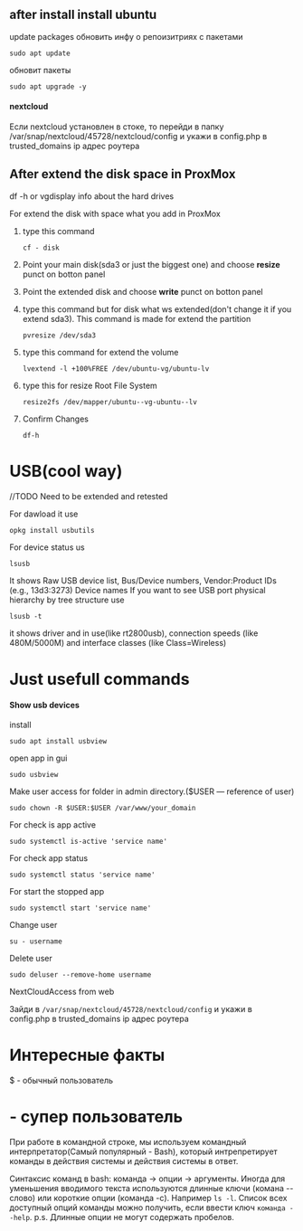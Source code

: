 ## after install install ubuntu

update packages
обновить инфу о репоизитриях с пакетами

```
sudo apt update
```

обновит пакеты

```
sudo apt upgrade -y
```
#### nextcloud
Если nextcloud установлен в стоке, то перейди в папку /var/snap/nextcloud/45728/nextcloud/config и укажи в config.php в trusted_domains ip адрес роутера

## After extend the disk space in ProxMox

df -h
or
vgdisplay
info about the hard drives

For extend the disk with space what you add in ProxMox

1. type this command

   ```
   cf - disk
   ```

2. Point your main disk(sda3 or just the biggest one) and choose **resize** punct on botton panel
3. Point the extended disk and choose **write** punct on botton panel
4. type this command but for disk what ws extended(don't change it if you extend sda3). This command is made for extend the partition

   ```
   pvresize /dev/sda3
   ```

5) type this command for extend the volume
   ```
   lvextend -l +100%FREE /dev/ubuntu-vg/ubuntu-lv
   ```
6) type this for resize Root File System
   ```
   resize2fs /dev/mapper/ubuntu--vg-ubuntu--lv
   ```
7) Confirm Changes
   ```
   df-h
   ```

# USB(cool way)
//TODO Need to be extended and retested

For dawload it use
```
opkg install usbutils
```

For device status us 
```
lsusb
```
It shows Raw USB device list, Bus/Device numbers, Vendor:Product IDs (e.g., 13d3:3273) Device names
If you want to see USB port physical hierarchy by tree structure use
```
lsusb -t
```
it shows driver and in use(like rt2800usb), connection speeds (like 480M/5000M) and interface classes (like Class=Wireless)
# Just usefull commands

#### Show usb devices

install

```
sudo apt install usbview
```

open app in gui

```
sudo usbview
```

Make user access for folder in admin directory.($USER — reference of user)

```
sudo chown -R $USER:$USER /var/www/your_domain
```
For check is app active
```
sudo systemctl is-active 'service name'
```

For check app status

```
sudo systemctl status 'service name'
```

For start the stopped app

```
sudo systemctl start 'service name'
```

Change user

```
su - username
```

Delete user

```
sudo deluser --remove-home username
```
NextCloudAccess from web

Зайди в  ```/var/snap/nextcloud/45728/nextcloud/config``` и укажи в config.php в trusted_domains ip адрес роутера

# Интересные факты

$ - обычный пользователь
# - супер пользователь

При работе в командной строке, мы используем командный интерпретатор(Самый популярный - Bash), который интрепретирует команды в действия системы и действия системы в ответ.

Синтаксис команд в bash: команда -> опции -> аргументы.
Иногда для уменьшения вводимого текста используются длинные ключи (комана --слово) или короткие опции (команда -c). Например ``ls -l``. Список всех доступный опций команды можно получить, если ввести ключ ``команда --help``.
p.s. Длинные опции не могут содержать пробелов.





